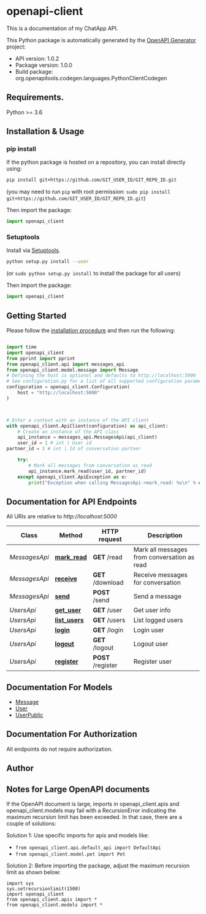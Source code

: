 # openapi-client
This is a documentation of my ChatApp API.

This Python package is automatically generated by the [OpenAPI Generator](https://openapi-generator.tech) project:

- API version: 1.0.2
- Package version: 1.0.0
- Build package: org.openapitools.codegen.languages.PythonClientCodegen

## Requirements.

Python >= 3.6

## Installation & Usage
### pip install

If the python package is hosted on a repository, you can install directly using:

```sh
pip install git+https://github.com/GIT_USER_ID/GIT_REPO_ID.git
```
(you may need to run `pip` with root permission: `sudo pip install git+https://github.com/GIT_USER_ID/GIT_REPO_ID.git`)

Then import the package:
```python
import openapi_client
```

### Setuptools

Install via [Setuptools](http://pypi.python.org/pypi/setuptools).

```sh
python setup.py install --user
```
(or `sudo python setup.py install` to install the package for all users)

Then import the package:
```python
import openapi_client
```

## Getting Started

Please follow the [installation procedure](#installation--usage) and then run the following:

```python

import time
import openapi_client
from pprint import pprint
from openapi_client.api import messages_api
from openapi_client.model.message import Message
# Defining the host is optional and defaults to http://localhost:5000
# See configuration.py for a list of all supported configuration parameters.
configuration = openapi_client.Configuration(
    host = "http://localhost:5000"
)



# Enter a context with an instance of the API client
with openapi_client.ApiClient(configuration) as api_client:
    # Create an instance of the API class
    api_instance = messages_api.MessagesApi(api_client)
    user_id = 1 # int | User id
partner_id = 1 # int | Id of conversation partner

    try:
        # Mark all messages from conversation as read
        api_instance.mark_read(user_id, partner_id)
    except openapi_client.ApiException as e:
        print("Exception when calling MessagesApi->mark_read: %s\n" % e)
```

## Documentation for API Endpoints

All URIs are relative to *http://localhost:5000*

Class | Method | HTTP request | Description
------------ | ------------- | ------------- | -------------
*MessagesApi* | [**mark_read**](docs/MessagesApi.md#mark_read) | **GET** /read | Mark all messages from conversation as read
*MessagesApi* | [**receive**](docs/MessagesApi.md#receive) | **GET** /download | Receive messages for conversation
*MessagesApi* | [**send**](docs/MessagesApi.md#send) | **POST** /send | Send a message
*UsersApi* | [**get_user**](docs/UsersApi.md#get_user) | **GET** /user | Get user info
*UsersApi* | [**list_users**](docs/UsersApi.md#list_users) | **GET** /users | List logged users
*UsersApi* | [**login**](docs/UsersApi.md#login) | **GET** /login | Login user
*UsersApi* | [**logout**](docs/UsersApi.md#logout) | **GET** /logout | Logout user
*UsersApi* | [**register**](docs/UsersApi.md#register) | **POST** /register | Register user


## Documentation For Models

 - [Message](docs/Message.md)
 - [User](docs/User.md)
 - [UserPublic](docs/UserPublic.md)


## Documentation For Authorization

 All endpoints do not require authorization.

## Author




## Notes for Large OpenAPI documents
If the OpenAPI document is large, imports in openapi_client.apis and openapi_client.models may fail with a
RecursionError indicating the maximum recursion limit has been exceeded. In that case, there are a couple of solutions:

Solution 1:
Use specific imports for apis and models like:
- `from openapi_client.api.default_api import DefaultApi`
- `from openapi_client.model.pet import Pet`

Solution 2:
Before importing the package, adjust the maximum recursion limit as shown below:
```
import sys
sys.setrecursionlimit(1500)
import openapi_client
from openapi_client.apis import *
from openapi_client.models import *
```

